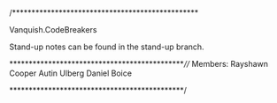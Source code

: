 /************************************************ 

Vanquish.CodeBreakers

Stand-up notes can be found in the stand-up branch.

**********************************************//*
Members:
Rayshawn Cooper
Autin Ulberg
Daniel Boice

*********************************************/
